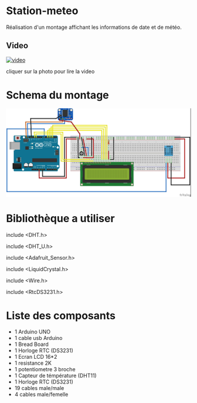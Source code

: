 # Station-meteo
Réalisation d'un montage affichant les informations de date et de météo.


## Video

[![video](https://img.youtube.com/vi/k8hlDsaNYvs/0.jpg)](https://www.youtube.com/watch?v=k8hlDsaNYvs)

cliquer sur la photo pour lire la video


# Schema du montage

![Station-m-t-o](Stationmeteo.jpg)


# Bibliothèque a utiliser

include <DHT.h>

include <DHT_U.h>

include <Adafruit_Sensor.h>

include <LiquidCrystal.h>

include <Wire.h>

include <RtcDS3231.h>


# Liste des composants

+ 1 Arduino UNO
+ 1 cable usb Arduino
+ 1 Bread Board
+ 1 Horloge RTC (DS3231)
+ 1 Ecran LCD 16*2
+ 1 resistance 2K
+ 1 potentiometre 3 broche
+ 1 Capteur de témpérature (DHT11)
+ 1 Horloge RTC (DS3231)
+ 19 cables male/male
+ 4 cables male/femelle




